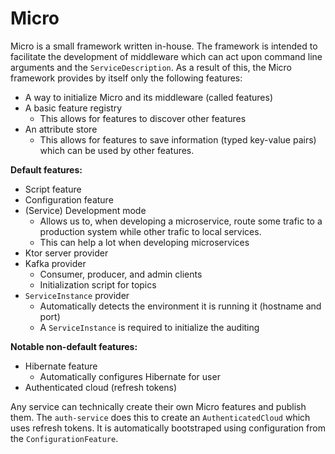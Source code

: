 # Micro

Micro is a small framework written in-house. The framework is intended to
facilitate the development of middleware which can act upon command line
arguments and the `ServiceDescription`. As a result of this, the Micro framework
provides by itself only the following features:

- A way to initialize Micro and its middleware (called features)
- A basic feature registry
  - This allows for features to discover other features
- An attribute store
  - This allows for features to save information (typed key-value pairs) which
    can be used by other features.

__Default features:__

- Script feature
- Configuration feature
- (Service) Development mode
  - Allows us to, when developing a microservice, route some trafic to a 
    production system while other trafic to local services.
  - This can help a lot when developing microservices
- Ktor server provider
- Kafka provider
  - Consumer, producer, and admin clients
  - Initialization script for topics
- `ServiceInstance` provider
  - Automatically detects the environment it is running it (hostname and port)
  - A `ServiceInstance` is required to initialize the auditing

__Notable non-default features:__

- Hibernate feature
  - Automatically configures Hibernate for user
- Authenticated cloud (refresh tokens)

Any service can technically create their own Micro features and publish them.
The `auth-service` does this to create an `AuthenticatedCloud` which uses
refresh tokens. It is automatically bootstraped using configuration from the
`ConfigurationFeature`.
